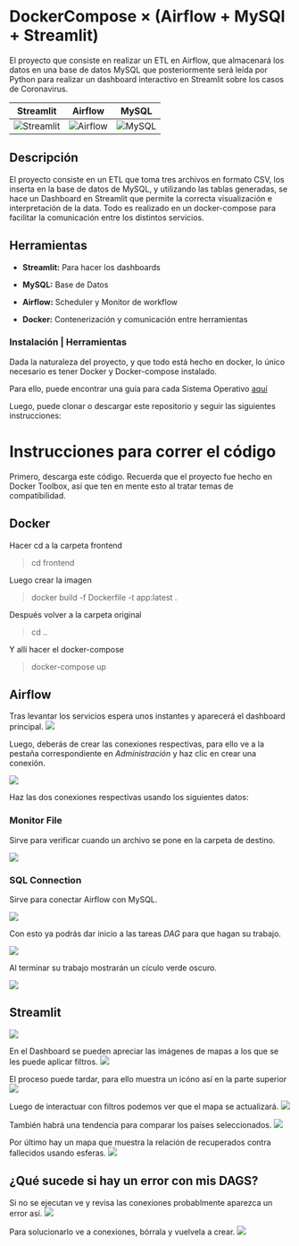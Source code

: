 # DockerCompose × (Airflow + MySQl + Streamlit)
El proyecto que consiste en realizar un ETL en Airflow, que almacenará los datos en una base de datos MySQL que posteriormente será leída por Python para realizar un dashboard interactivo en Streamlit sobre los casos de Coronavirus.

Streamlit             |  Airflow  | MySQL
:-------------------------:|:-------------------------:|:-------------------------:|
![Streamlit](https://assets.website-files.com/5dc3b47ddc6c0c2a1af74ad0/5e181828ba9f9e92b6ebc6e7_RGB_Logomark_Color_Light_Bg.png) |   ![Airflow](https://upload.wikimedia.org/wikipedia/commons/d/de/AirflowLogo.png) |  ![MySQL](https://www.gibranjacobo.com/img/language/mysql.png)
## Descripción

El proyecto consiste en un ETL que toma tres archivos en formato CSV, los inserta en la base de datos de MySQL, y utilizando las tablas generadas, se hace un Dashboard en Streamlit que permite la correcta visualización e interpretación de la data.
Todo es realizado en un docker-compose para facilitar la comunicación entre los distintos servicios.

## Herramientas

- **Streamlit:** Para hacer los dashboards

- **MySQL:** Base de Datos

- **Airflow:** Scheduler y Monitor de workflow

- **Docker:** Contenerización y comunicación entre herramientas

### Instalación | Herramientas

Dada la naturaleza del proyecto, y que todo está hecho en docker, lo único necesario es tener Docker y Docker-compose instalado.

Para ello, puede encontrar una guía para cada Sistema Operativo [aquí](https://docs.docker.com/get-docker/)

Luego, puede clonar o descargar este repositorio y seguir las siguientes instrucciones:

# Instrucciones para correr el código

Primero, descarga este código. Recuerda que el proyecto fue hecho en Docker Toolbox, así que ten en mente esto al tratar temas de compatibilidad.

## Docker

Hacer cd a la carpeta frontend
> cd frontend

Luego crear la imagen 
> docker build -f Dockerfile -t app:latest .

Después volver a la carpeta original
> cd ..

Y allí hacer el docker-compose
> docker-compose up

## Airflow

Tras levantar los servicios espera unos instantes y aparecerá el dashboard principal.
![](imagenes_procedimiento/dashboard.PNG)

Luego, deberás de crear las conexiones respectivas, para ello ve a la pestaña correspondiente en *Administración* y haz clic en crear una conexión.

![](imagenes_procedimiento/Crear_conexion.PNG)

Haz las dos conexiones respectivas usando los siguientes datos: 
### Monitor File
Sirve para verificar cuando un archivo se pone en la carpeta de destino.

![](imagenes_procedimiento/Monitor_File.PNG)

### SQL Connection
Sirve para conectar Airflow con MySQL.

![](imagenes_procedimiento/Crear_mysql.PNG)



Con esto ya podrás dar inicio a las tareas *DAG* para que hagan su trabajo.

![](imagenes_procedimiento/Tareas.PNG)


Al terminar su trabajo mostrarán un cículo verde oscuro.

![](imagenes_procedimiento/terminado.PNG)


## Streamlit
![](imagenes_procedimiento/streamlit.PNG)

En el Dashboard se pueden apreciar las imágenes de mapas a los que se les puede aplicar filtros.
![](imagenes_procedimiento/mapa.PNG)


El proceso puede tardar, para ello muestra un icóno así en la parte superior
![](imagenes_procedimiento/cargando.PNG)


Luego de interactuar con filtros podemos ver que el mapa se actualizará.
![](imagenes_procedimiento/filtros.PNG)


También habrá una tendencia para comparar los países seleccionados.
![](imagenes_procedimiento/tendencia.PNG)


Por último hay un mapa que muestra la relación de recuperados contra fallecidos usando esferas.
![](imagenes_procedimiento/muertes.PNG)



## ¿Qué sucede si hay un error con mis DAGS?
Si no se ejecutan ve y revisa las conexiones probablmente aparezca un error así.
![](imagenes_procedimiento/Error.PNG)

Para solucionarlo ve a conexiones, bórrala y vuelvela a crear.
![](imagenes_procedimiento/eliminar.PNG)
